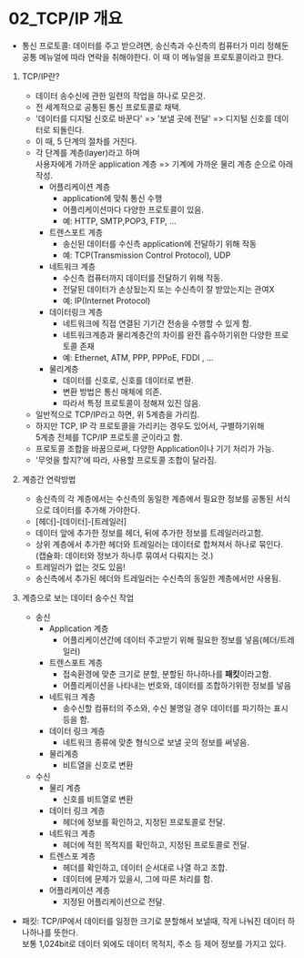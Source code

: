 # 02_TCP/IP 개요

- 통신 프로토콜: 데이터를 주고 받으려면, 송신측과 수신측의 컴퓨터가 미리 정해둔 공통 메뉴얼에 따라 연락을 취해야한다. 이 때 이 메뉴얼을 프로토콜이라고 한다.

1. TCP/IP란?

   - 데이터 송수신에 관한 일련의 작업을 하나로 모은것.
   - 전 세계적으로 공통된 통신 프로토콜로 채택.
   - '데이터를 디지털 신호로 바꾼다' => '보낼 곳에 전달' => 디지털 신호를 데이터로 되돌린다.
   - 이 때, 5 단계의 절차를 거친다.
   - 각 단계를 계층(layer)라고 하며  
     사용자에게 가까운 application 계층 => 기계에 가까운 물리 계층 순으로 아래 작성.
     - 어플리케이션 계층
       - application에 맞춰 통신 수행
       - 어플리케이션마다 다양한 프로토콜이 있음.
       - 예: HTTP, SMTP,POP3, FTP, ...
     - 트렌스포트 계층
       - 송신된 데이터를 수신측 application에 전달하기 위해 작동
       - 예: TCP(Transmission Control Protocol), UDP
     - 네트워크 계층
       - 수신측 컴퓨터까지 데이터를 전달하기 위해 작동.
       - 전달된 데이터가 손상됬는지 또는 수신측이 잘 받았는지는 관여X
       - 예: IP(Internet Protocol)
     - 데이터링크 계층
       - 네트워크에 직접 연결된 기기간 전송을 수행할 수 있게 함.
       - 네트워크계층과 물리계층간의 차이를 완전 흡수하기위한 다양한 프로토콜 존재
       - 예: Ethernet, ATM, PPP, PPPoE, FDDI , ...
     - 물리계층
       - 데이터를 신호로, 신호를 데이터로 변환.
       - 변환 방법은 통신 매체에 의존.
       - 따라서 특정 프로토콜이 정해져 있진 않음.
   - 일반적으로 TCP/IP라고 하면, 위 5계층을 가리킴.
   - 하지만 TCP, IP 각 프로토콜을 가리키는 경우도 있어서, 구별하기위해  
     5계층 전체를 TCP/IP 프로토콜 군이라고 함.
   - 프로토콜 조합을 바꿈으로써, 다양한 Application이나 기기 처리가 가능.
   - '무엇을 할지?'에 따라, 사용할 프로토콜 조합이 달라짐.

2. 계층간 연락방법

   - 송신측의 각 계층에서는 수신측의 동일한 계층에서 필요한 정보를 공통된 서식으로 데이터를 추가해 가야한다.
   - [헤더]-[데이터]-[트레일러]
   - 데이터 앞에 추가한 정보를 헤더, 뒤에 추가한 정보를 트레일러라고함.
   - 상위 계층에서 추가한 헤더와 트레일러는 데이터로 합쳐져서 하나로 묶인다.  
     (캡슐화: 데이터와 정보가 하나루 묶여서 다뤄지는 것.)
   - 트레일러가 없는 것도 있음!
   - 송신측에서 추가된 헤더와 트레일러는 수신측의 동일한 계층에서만 사용됨.

3. 계층으로 보는 데이터 송수신 작업
   - 송신
     - Application 계층
       - 어플리케이션간에 데이터 주고받기 위해 필요한 정보를 넣음(헤더/트레일러)
     - 트렌스포트 계층
       - 접속환경에 맞춘 크기로 분할, 분할된 하나하나를 **패킷**이라고함.
       - 어플리케이션을 나타내는 번호와, 데이터를 조합하기위한 정보를 넣음
     - 네트워크 계층
       - 송수신할 컴퓨터의 주소와, 수신 불명일 경우 데이터를 파기하는 표시등을 함.
     - 데이터 링크 계층
       - 네트워크 종류에 맞춘 형식으로 보낼 곳의 정보를 써넣음.
     - 물리계층
       - 비트열을 신호로 변환
   - 수신
     - 물리 계층
       - 신호를 비트열로 변환
     - 데이터 링크 계층
       - 헤더에 정보를 확인하고, 지정된 프로토콜로 전달.
     - 네트워크 계층
       - 헤더에 적힌 목적지를 확인하고, 지정된 프로토콜로 전달.
     - 트렌스포 계층
       - 헤더를 확인하고, 데이터 순서대로 나열 하고 조합.
       - 데이터에 문제가 있을시, 그에 따른 처리를 함.
     - 어플리케이션 계층
       - 지정된 어플리케이션으로 전달.

- 패킷: TCP/IP에서 데이터를 일정한 크기로 분할해서 보낼때, 작게 나눠진 데이터 하나하나를 뜻한다.  
  보통 1,024bit로 데이터 외에도 데이터 목적지, 주소 등 제어 정보를 가지고 있다.
